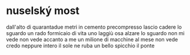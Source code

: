 # nuselský most

dall'alto di quarantadue metri
in cemento precompresso
lascio cadere lo sguardo
un rado formicaio di vita
uno laggiù osa alzare lo sguardo
non mi vede
non vede accanto a me
un milione di macchine al mese
non vede credo neppure intero il sole
ne ruba un bello spicchio il ponte
